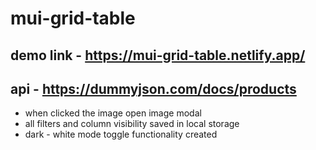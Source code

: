 # mui-grid-table


## demo link - https://mui-grid-table.netlify.app/

## api - https://dummyjson.com/docs/products

- when clicked the image open image modal
- all filters and column visibility saved in local storage
- dark - white mode toggle functionality created